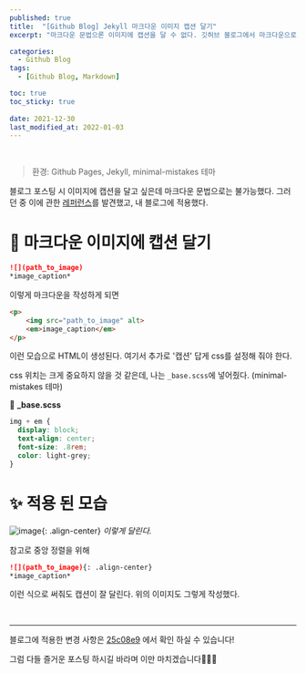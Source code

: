 ```yaml
---
published: true
title:  "[Github Blog] Jekyll 마크다운 이미지 캡션 달기"
excerpt: "마크다운 문법으론 이미지에 캡션을 달 수 없다. 깃허브 블로그에서 마크다운으로 작성한 글의 이미지에 캡션을 달아보자!😊"

categories:
  - Github Blog
tags:
  - [Github Blog, Markdown]

toc: true
toc_sticky: true
 
date: 2021-12-30
last_modified_at: 2022-01-03
---
```

<br>

> 환경: Github Pages, Jekyll, minimal-mistakes 테마

블로그 포스팅 시 이미지에 캡션을 달고 싶은데 마크다운 문법으로는 불가능했다. 그러던 중 이에 관한 [레퍼런스](https://stackoverflow.com/questions/19331362/using-an-image-caption-in-markdown-jekyll)를 발견했고, 내 블로그에 적용했다.

# 📍 마크다운 이미지에 캡션 달기

```markdown
![](path_to_image)
*image_caption*
```
이렇게 마크다운을 작성하게 되면

```html
<p>
    <img src="path_to_image" alt>
    <em>image_caption</em>
</p>
```
이런 모습으로 HTML이 생성된다. 여기서 추가로 '캡션' 답게 css를 설정해 줘야 한다.

css 위치는 크게 중요하지 않을 것 같은데, 나는 `_base.scss`에 넣어줬다. (minimal-mistakes 테마)


📃 **_base.scss**
```scss
img + em {
  display: block;
  text-align: center;
  font-size: .8rem;
  color: light-grey;
}
```

# ✨ 적용 된 모습
![image](https://user-images.githubusercontent.com/67352902/147756358-ecf65c6a-2a92-48d2-9d87-277b4a011095.png){: .align-center}
*이렇게 달린다.*

참고로 중앙 정렬을 위해
```markdown
![](path_to_image){: .align-center}
*image_caption*
```
이런 식으로 써줘도 캡션이 잘 달린다. 위의 이미지도 그렇게 작성했다.

<br>

<hr>

블로그에 적용한 변경 사항은 [25c08e9](https://github.com/devyuseon/devyuseon.github.io/commit/25c08e9969a3ab1bc1f9bbfd5dfe01318ae82797) 에서 확인 하실 수 있습니다!

그럼 다들 즐거운 포스팅 하시길 바라며 이만 마치겠습니다🙇‍♀️💕